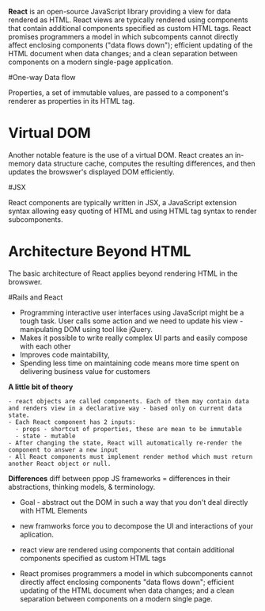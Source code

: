 **React** is an open-source JavaScript library providing a view for data rendered as HTML. React views are typically rendered using components that contain additional components specified as custom HTML tags. React promises programmers a model in which subcompents cannot directly affect enclosing components ("data flows down"); efficient updating of the HTML document when data changes; and a clean separation between components on a modern single-page application. 

#One-way Data flow

Properties, a set of immutable values, are passed to a component's renderer as properties in its HTML tag. 

# Virtual DOM

Another notable feature is the use of a virtual DOM. React creates an in-memory data structure cache, computes the resulting differences, and then updates the browswer's displayed DOM efficiently. 

#JSX

React components are typically written in JSX, a JavaScript extension syntax allowing easy quoting of HTML and using HTML tag syntax to render subcomponents. 

# Architecture Beyond HTML

The basic architecture of React applies beyond rendering HTML in the browswer. 

#Rails and React

- Programming interactive user interfaces using JavaScript might be a tough task. User calls some action and we need to update his view - manipulating DOM using tool like jQuery. 
- Makes it possible to write really complex UI parts and easily compose with each other
- Improves code maintability, 
- Spending less time on maintaining code means more time spent on delivering business value for customers

 **A little bit of theory**

    - react objects are called components. Each of them may contain data and renders view in a declarative way - based only on current data state. 
    - Each React component has 2 inputs: 
      - props - shortcut of properties, these are mean to be immutable
      - state - mutable
    - After changing the state, React will automatically re-render the component to answer a new input
    - All React components must implement render method which must return another React object or null. 

 **Differences**
  diff between ppop JS frameworks = differences in their abstractions, thinking models, & terminology. 
  * Goal - abstract out the DOM in such a way that you don't deal directly with HTML Elements
  - new framworks force you to decompose the UI and interactions of your aplication. 

  - react view are rendered using components that contain additional components specified as custom HTML tags
  - React promises programmers a model in which subcomponents cannot directly affect enclosing components "data flows down"; efficient updating of the HTML document when data changes; and a clean separation between components on a modern single page. 
  

